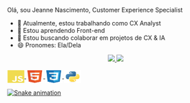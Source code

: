 Olá, sou Jeanne Nascimento, Customer Experience Specialist

- 🔭 Atualmente, estou trabalhando como CX Analyst
- 🌱 Estou aprendendo Front-end
- 👯 Estou buscando colaborar em projetos de CX & IA 
- 😄 Pronomes: Ela/Dela

<div align="center">
  <a href="https://github.com/jeannecgn">
  <img height="180em" src="https://github-readme-stats.vercel.app/api?username=jeannecgn&show_icons=true&theme=dracula&include_all_commits=true&count_private=true"/>
  <img height="180em" src="https://github-readme-stats.vercel.app/api/top-langs/?username=jeannecgn&layout=compact&langs_count=7&theme=dracula"/>
</div>

<div style="display: inline_block"><br>
  <img align="center" alt="Jcgn-Js" height="30" width="40" src="https://raw.githubusercontent.com/devicons/devicon/master/icons/javascript/javascript-plain.svg">
  <img align="center" alt="Jcgn-HTML" height="30" width="40" src="https://raw.githubusercontent.com/devicons/devicon/master/icons/html5/html5-original.svg">
  <img align="center" alt="Jcgn-CSS" height="30" width="40" src="https://raw.githubusercontent.com/devicons/devicon/master/icons/css3/css3-original.svg">
  <img align="center" alt="Jcgn-Python" height="30" width="40" src="https://raw.githubusercontent.com/devicons/devicon/master/icons/python/python-original.svg">
</div>

![Snake animation](https://github.com/jeannecgn/jeannecgn/blob/output/github-contribution-grid-snake.svg)

